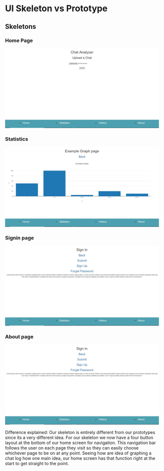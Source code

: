 # UI Skeleton vs Prototype

## Skeletons
### Home Page
![1](skeletonScreenshots/homepage.JPG)
### Statistics
![1](skeletonScreenshots/statistics.JPG)
### Signin page
![1](skeletonScreenshots/signin.JPG)
### About page
![1](skeletonScreenshots/signin.JPG)

Difference explained:
Our skeleton is entirely different from our prototypes since its a very different idea. For our skeleton we now have a four button layout at the bottom of our home screen for navigation. This navigation bar follows the user on each page they visit so they can easily choose whichever page to be on at any point. Seeing how are idea of graphing a chat log how one main idea, our home screen has that function right at the start to get straight to the point.
